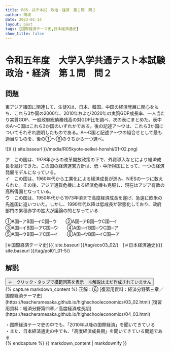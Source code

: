 ```yaml
---
title: R05　共テ本試　政治・経済　第１問　問２
author: 雨坂
date: 2023-01-14
layout: post
tags: [国際経済テーマ史,日本経済通史]
show_title: false
---
```

  
# 令和五年度　大学入学共通テスト本試験　政治・経済　第１問　問２  
  
## 問題  
東アジア諸国に関連して、生徒Xは、日本、韓国、中国の経済発展に関心をもち、これら3か国の2000年、2010年および2020年の実質GDP成長率、一人当たり実質GDP、一般政府総債務残高の対GDP比を調べ、次の表にまとめた。表中のA～C国はこれら3か国のいずれかである。後の記述ア～ウは、これら3か国についてそれぞれ説明したものである。A～C国と記述ア～ウの組合せとして最も適当なものを、後の①～⑥のうちから一つ選べ。  
  
![]( {{ site.baseurl }}/media/R05kyote-seikei-honshi/01-02.png)  
  
ア　この国は、1978年からの改革開放政策の下で、外資導入などにより経済成長を続けてきた。この国の経済運営方針は、低・中所得国にとって、一つの経済発展モデルになっている。  
イ　この国は、1960年代から工業化による経済成長が進み、NIESの一つに数えられた。その後、アジア通貨危機による経済危機も克服し、現在はアジア有数の高所得国となっている。  
ウ　この国は、1950年代から1973年頃まで高度経済成長を遂げ、急速に欧米の先進国に追いついた。しかし、1990年代以降は低成長が常態化しており、政府部門の累積赤字の拡大が議論の的となっている  
  
①A国─アB国─イC国─ウ　　②A国─アB国─ウC国─イ  
③A国─イB国—アC国─ウ　　④A国─イB国─ウC国─ア  
⑤A国─ウB国—アC国─イ　　⑥A国─ウB国─イC国―ア  
  
[＃国際経済テーマ史]({{ site.baseurl }}/tag/eco03_02/)　[＃日本経済通史]({{ site.baseurl }}/tag/pol01_01-5/)  
  
## 解説  
<div class="collapsible">
  <button class="collapsible-button">＋　クリック・タップで模範回答を表示　※解説はまだ作成されていません</button>
  <div class="collapsible-content">
    {% capture markdown_content %}
正解：⑥  
[復習用資料：経済分野第三章／国際経済テーマ史](https://teacheramesaka.github.io/highschooleconomics/03_02.html)  
[復習用資料：経済分野第四章／高度経済成長期](https://teacheramesaka.github.io/highschooleconomics/04_03.html)  
  
・国際経済テーマ史の中でも、「2010年以降の国際経済」を聞いてきている  
・また、日本経済通史の中でも、「高度経済成長期」を聞いてきている問題である  
    {% endcapture %}
    {{ markdown_content | markdownify }}
  </div>
</div>
